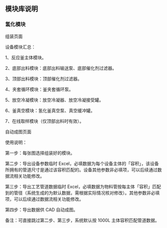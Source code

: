 ## 模块库说明

### 氢化模块

组装页面

设备模块汇总：

1、反应釜主体模块。

2、底部出料模块：底部出料输送泵、底部催化剂过滤器。

3、顶部出料模块：顶部催化剂过滤器。

4、夹套循环模块：釜夹套循环泵。

5、放空冷凝模块：放空冷凝器、放空冷凝接受罐。

6、釜真空模块：氢化釜真空泵、真空缓冲罐。

7、在线取样模块（仅顶部出料时有效）。

自动成图页面

使用说明：

第一步：每张图选择组装好的模块。

第二步：导出设备参数临时 Excel，必填数据为每个设备主体的「容积」，该设备所拥有的管道尺寸是通过该容积匹配的。设备其他参数非必填项，可以后续通过数据流相关功能修改。

第三步：导出工艺管道数据临时 Excel，必填数据为物料管按每主体「容积」匹配到的管径（系统生成的为默认数据，需根据实际情况核对修改）。其他参数非必填项，可以后续通过数据流相关功能修改。

第四步：导出数据供 CAD 自动成图。

备注：可直接跳过第二步、第三步，系统默认按 1000L 主体容积匹配管道数据。
